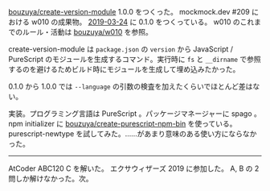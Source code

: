 [bouzuya/create-version-module][] 1.0.0 をつくった。 mockmock.dev #209 における w010 の成果物。 [2019-03-24][] に 0.1.0 をつくっている。 w010 のこれまでのルール・活動は [bouzuya/w010][] を参照。

create-version-module は `package.json` の `version` から JavaScript / PureScript のモジュールを生成するコマンド。実行時に `fs` と `__dirname` で参照するのを避けるためビルド時にモジュールを生成して埋め込みたかった。

0.1.0 から 1.0.0 では `--language` の引数の検査を加えたくらいでほとんど差はない。

実装。プログラミング言語は PureScript 。パッケージマネージャーに spago 。 npm initializer に [bouzuya/create-purescript-npm-bin][] を使っている。 purescript-newtype を試してみた。……があまり意味のある使い方にならなかった。

---

AtCoder ABC120 C を解いた。 エクサウィザーズ 2019 に参加した。 A, B の 2 問しか解けなかった。次。

[2019-03-24]: https://blog.bouzuya.net/2019/03/24/
[bouzuya/create-purescript-npm-bin]: https://github.com/bouzuya/create-purescript-npm-bin
[bouzuya/create-version-module]: https://github.com/bouzuya/create-version-module
[bouzuya/w010]: https://github.com/bouzuya/w010
